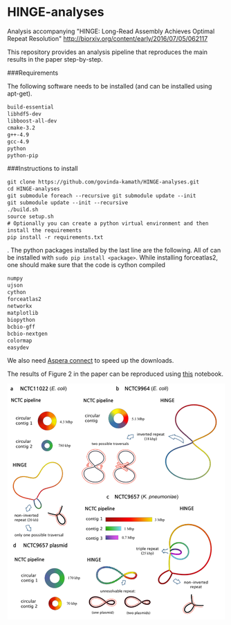 # HINGE-analyses
Analysis accompanying  "HINGE: Long-Read Assembly Achieves Optimal Repeat Resolution" http://biorxiv.org/content/early/2016/07/05/062117


This repository provides an analysis pipeline that reproduces the main results in the paper step-by-step.


###Requirements

The following software needs to be installed (and can be installed using apt-get).

```
build-essential
libhdf5-dev
libboost-all-dev
cmake-3.2
g++-4.9
gcc-4.9
python
python-pip
```


###Instructions to install

```
git clone https://github.com/govinda-kamath/HINGE-analyses.git
cd HINGE-analyses
git submodule foreach --recursive git submodule update --init
git submodule update --init --recursive
./build.sh
source setup.sh
# Optionally you can create a python virtual environment and then install the requirements
pip install -r requirements.txt 
```
.
The python packages installed by the last line are the following. All of can be installed with `sudo pip install <package>`. While installing forceatlas2, one should make sure that the code is cython compiled

```
numpy
ujson
cython
forceatlas2
networkx
matplotlib
biopython
bcbio-gff
bcbio-nextgen
colormap
easydev
```

We also need [Aspera connect](http://downloads.asperasoft.com/en/downloads/8?list) to speed up the downloads.

The results of Figure 2 in the paper can be reproduced using [this](https://github.com/govinda-kamath/HINGE-analyses/blob/master/HINGE_pipeline_NCTC.ipynb) notebook.


![results](results_appeal.png)
